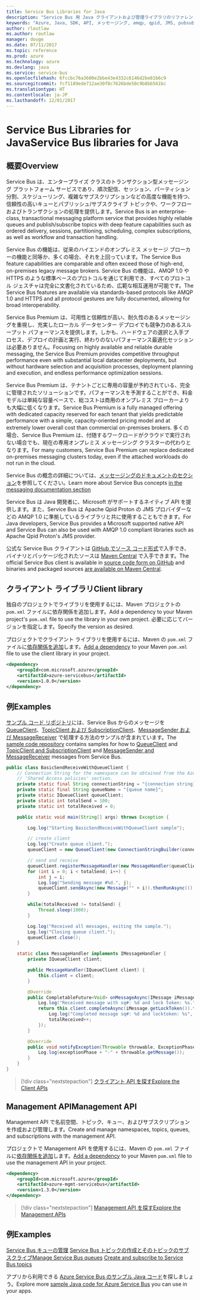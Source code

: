 ```yaml
---
title: Service Bus Libraries for Java
description: "Service Bus 用 Java クライアントおよび管理ライブラリのリファレンス ドキュメント"
keywords: "Azure, Java, SDK, API, メッセージング, amqp, qpid, JMS, pubsub, pub-sub, メッセージ ブローカー"
author: rloutlaw
ms.author: routlaw
manager: douge
ms.date: 07/11/2017
ms.topic: reference
ms.prod: azure
ms.technology: azure
ms.devlang: java
ms.service: service-bus
ms.openlocfilehash: 6fccbc76a3600e2bbe43e4332c6146d2be81b6c9
ms.sourcegitcommit: fcf1189ede712ae30f8c7626bde50c9b8bb561bc
ms.translationtype: HT
ms.contentlocale: ja-JP
ms.lasthandoff: 12/01/2017
---
```

# <a name="service-bus-libraries-for-java"></a><span data-ttu-id="69794-104">Service Bus Libraries for Java</span><span class="sxs-lookup"><span data-stu-id="69794-104">Service Bus libraries for Java</span></span>

## <a name="overview"></a><span data-ttu-id="69794-105">概要</span><span class="sxs-lookup"><span data-stu-id="69794-105">Overview</span></span>

<span data-ttu-id="69794-106">Service Bus は、エンタープライズ クラスのトランザクション型メッセージング プラットフォーム サービスであり、順次配信、セッション、パーティション分割、スケジューリング、複雑なサブスクリプションなどの高度な機能を持つ、信頼性の高いキューとパブリッシュ/サブスクライブ トピックや、ワークフローおよびトランザクションの処理を提供します。</span><span class="sxs-lookup"><span data-stu-id="69794-106">Service Bus is an enterprise-class, transactional messaging platform service that provides highly reliable queues and publish/subscribe topics with deep feature capabilities such as ordered delivery, sessions, partitioning, scheduling, complex subscriptions, as well as workflow and transaction handling.</span></span>

<span data-ttu-id="69794-107">Service Bus の機能は、従来のハイエンドのオンプレミス メッセージ ブローカーの機能と同等か、多くの場合、それを上回っています。</span><span class="sxs-lookup"><span data-stu-id="69794-107">The Service Bus feature capabilities are comparable and often exceed those of high-end, on-premises legacy message brokers.</span></span> <span data-ttu-id="69794-108">Service Bus の機能は、AMQP 1.0 や HTTPS のような標準ベースのプロトコルを通じて利用でき、すべてのプロトコル ジェスチャは完全に文書化されているため、広範な相互運用が可能です。</span><span class="sxs-lookup"><span data-stu-id="69794-108">The Service Bus features are available via standards-based protocols like AMQP 1.0 and HTTPS and all protocol gestures are fully documented, allowing for broad interoperability.</span></span> 

<span data-ttu-id="69794-109">Service Bus Premium は、可用性と信頼性が高い、耐久性のあるメッセージングを重視し、充実したローカル データセンター デプロイでも競争力のあるスループット パフォーマンスを提供します。しかも、ハードウェアの選択と入手プロセス、デプロイの計画と実行、終わりのないパフォーマンス最適化セッションは必要ありません。</span><span class="sxs-lookup"><span data-stu-id="69794-109">Focusing on highly available and reliable durable messaging, the Service Bus Premium provides competitive throughput performance even with substantial local datacenter deployments, but without hardware selection and acquisition processes, deployment planning and execution, and endless performance optimization sessions.</span></span> 

<span data-ttu-id="69794-110">Service Bus Premium は、テナントごとに専用の容量が予約されている、完全に管理されたソリューションです。パフォーマンスを予測することができ、料金モデルは単純な容量ベースで、総コストは商用のオンプレミス ブローカーよりも大幅に低くなります。</span><span class="sxs-lookup"><span data-stu-id="69794-110">Service Bus Premium is a fully managed offering with dedicated capacity reserved for each tenant that yields predictable performance with a simple, capacity-oriented pricing model and at extremely lower overall cost than commercial on-premises brokers.</span></span> <span data-ttu-id="69794-111">多くの場合、Service Bus Premium は、付随するワークロードがクラウドで実行されない場合でも、現在の専用オンプレミス メッセージング クラスターの代わりとなります。</span><span class="sxs-lookup"><span data-stu-id="69794-111">For many customers, Service Bus Premium can replace dedicated on-premises messaging clusters today, even if the attached workloads do not run in the cloud.</span></span> 

<span data-ttu-id="69794-112">Service Bus の概念の詳細については、[メッセージングのドキュメントのセクション](https://docs.microsoft.com/azure/service-bus-messaging/)を参照してください。</span><span class="sxs-lookup"><span data-stu-id="69794-112">Learn more about Service Bus concepts [in the messaging documentation section](https://docs.microsoft.com/azure/service-bus-messaging/)</span></span> 

<span data-ttu-id="69794-113">Service Bus は Java 開発者に、Microsoft がサポートするネイティブ API を提供します。また、Service Bus は Apache Qpid Proton の JMS プロバイダーなどの AMQP 1.0 に準拠しているライブラリと共に使用することもできます。</span><span class="sxs-lookup"><span data-stu-id="69794-113">For Java developers, Service Bus provides a Microsoft supported native API and Service Bus can also be used with AMQP 1.0 compliant libraries such as Apache Qpid Proton's JMS provider.</span></span>

<span data-ttu-id="69794-114">公式な Service Bus クライアントは [GitHub でソース コード形式](https://github.com/azure/azure-service-bus-java)で入手でき、バイナリとパッケージ化されたソースは [Maven Central](http://search.maven.org/#search%7Cga%7C1%7Ca%3A%22azure-servicebus%22) で入手できます。</span><span class="sxs-lookup"><span data-stu-id="69794-114">The official Service Bus client is available in [source code form on GitHub](https://github.com/azure/azure-service-bus-java) and binaries and packaged sources [are available on Maven Central](http://search.maven.org/#search%7Cga%7C1%7Ca%3A%22azure-servicebus%22).</span></span> 


## <a name="client-library"></a><span data-ttu-id="69794-115">クライアント ライブラリ</span><span class="sxs-lookup"><span data-stu-id="69794-115">Client library</span></span>


<span data-ttu-id="69794-116">独自のプロジェクトでライブラリを使用するには、Maven プロジェクトの `pom.xml` ファイルに依存関係を追加します。</span><span class="sxs-lookup"><span data-stu-id="69794-116">Add a dependency to your Maven project's `pom.xml` file to use the library in your own project.</span></span> <span data-ttu-id="69794-117">必要に応じてバージョンを指定します。</span><span class="sxs-lookup"><span data-stu-id="69794-117">Specify the version as desired.</span></span>

<span data-ttu-id="69794-118">プロジェクトでクライアント ライブラリを使用するには、Maven の `pom.xml` ファイルに[依存関係を追加](https://maven.apache.org/guides/getting-started/index.html#How_do_I_use_external_dependencies)します。</span><span class="sxs-lookup"><span data-stu-id="69794-118">[Add a dependency](https://maven.apache.org/guides/getting-started/index.html#How_do_I_use_external_dependencies) to your Maven `pom.xml` file to use the client library in your project.</span></span>   

```XML
<dependency>
    <groupId>com.microsoft.azure</groupId>
    <artifactId>azure-servicebus</artifactId>
    <version>1.0.0</version>
</dependency>
```

## <a name="examples"></a><span data-ttu-id="69794-119">例</span><span class="sxs-lookup"><span data-stu-id="69794-119">Examples</span></span>

<span data-ttu-id="69794-120">[サンプル コード リポジトリ](https://github.com/Azure/azure-service-bus/blob/master/samples/Java/)には、Service Bus からのメッセージを [QueueClient](https://github.com/Azure/azure-service-bus/blob/master/samples/Java/src/com/microsoft/azure/servicebus/samples/BasicSendReceiveWithQueueClient.java)、[TopicClient および SubscriptionClient](https://github.com/Azure/azure-service-bus/blob/master/samples/Java/src/com/microsoft/azure/servicebus/samples/BasicSendReceiveWithTopicSubscriptionClient.java)、[MessageSender および MessageReceiver](https://github.com/Azure/azure-service-bus/blob/master/samples/Java/src/com/microsoft/azure/servicebus/samples/SendReceiveWithMessageSenderReceiver.java) で処理する方法のサンプルが含まれています。</span><span class="sxs-lookup"><span data-stu-id="69794-120">The [sample code repository](https://github.com/Azure/azure-service-bus/blob/master/samples/Java/) contains samples for how to [QueueClient](https://github.com/Azure/azure-service-bus/blob/master/samples/Java/src/com/microsoft/azure/servicebus/samples/BasicSendReceiveWithQueueClient.java) and [TopicClient and SubscriptionClient](https://github.com/Azure/azure-service-bus/blob/master/samples/Java/src/com/microsoft/azure/servicebus/samples/BasicSendReceiveWithTopicSubscriptionClient.java) and [MessageSender and MessageReceiver](https://github.com/Azure/azure-service-bus/blob/master/samples/Java/src/com/microsoft/azure/servicebus/samples/SendReceiveWithMessageSenderReceiver.java) messages from Service Bus.</span></span>


```java
public class BasicSendReceiveWithQueueClient {
    // Connection String for the namespace can be obtained from the Azure portal under the
    // 'Shared Access policies' section.
    private static final String connectionString = "{connection string}";
    private static final String queueName = "{queue name}";
    private static IQueueClient queueClient;
    private static int totalSend = 100;
    private static int totalReceived = 0;

    public static void main(String[] args) throws Exception {

        Log.log("Starting BasicSendReceiveWithQueueClient sample");

        // create client
        Log.log("Create queue client.");
        queueClient = new QueueClient(new ConnectionStringBuilder(connectionString, queueName), ReceiveMode.PeekLock);

        // send and receive
        queueClient.registerMessageHandler(new MessageHandler(queueClient), new MessageHandlerOptions(1, false, Duration.ofMinutes(1)));
        for (int i = 0; i < totalSend; i++) {
            int j = i;
            Log.log("Sending message #%d.", j);
            queueClient.sendAsync(new Message("" + i)).thenRunAsync(() -> { Log.log("Sent message #%d.", j);});
        }

        while(totalReceived != totalSend) {
            Thread.sleep(1000);
        }

        Log.log("Received all messages, exiting the sample.");
        Log.log("Closing queue client.");
        queueClient.close();
    }

    static class MessageHandler implements IMessageHandler {
        private IQueueClient client;

        public MessageHandler(IQueueClient client) {
            this.client = client;
        }

        @Override
        public CompletableFuture<Void> onMessageAsync(IMessage iMessage) {
            Log.log("Received message with sq#: %d and lock token: %s.", iMessage.getSequenceNumber(), iMessage.getLockToken());
            return this.client.completeAsync(iMessage.getLockToken()).thenRunAsync(() -> {
                Log.log("Completed message sq#: %d and locktoken: %s", iMessage.getSequenceNumber(), iMessage.getLockToken());
                totalReceived++;
            });
        }

        @Override
        public void notifyException(Throwable throwable, ExceptionPhase exceptionPhase) {
            Log.log(exceptionPhase + "-" + throwable.getMessage());
        }
    }
}
```

> [!div class="nextstepaction"]
> [<span data-ttu-id="69794-121">クライアント API を探す</span><span class="sxs-lookup"><span data-stu-id="69794-121">Explore the Client APIs</span></span>](/java/api/overview/azure/servicebus/clientlibrary)

## <a name="management-api"></a><span data-ttu-id="69794-122">Management API</span><span class="sxs-lookup"><span data-stu-id="69794-122">Management API</span></span>

<span data-ttu-id="69794-123">Management API で名前空間、トピック、キュー、およびサブスクリプションを作成および管理します。</span><span class="sxs-lookup"><span data-stu-id="69794-123">Create and manage namespaces, topics, queues, and subscriptions with the management API.</span></span>

<span data-ttu-id="69794-124">プロジェクトで Management API を使用するには、Maven の `pom.xml` ファイルに[依存関係を追加](https://maven.apache.org/guides/getting-started/index.html#How_do_I_use_external_dependencies)します。</span><span class="sxs-lookup"><span data-stu-id="69794-124">[Add a dependency](https://maven.apache.org/guides/getting-started/index.html#How_do_I_use_external_dependencies) to your Maven `pom.xml` file to use the management API in your project.</span></span>  

```XML
<dependency>
    <groupId>com.microsoft.azure</groupId>
    <artifactId>azure-mgmt-servicebus</artifactId>
    <version>1.3.0</version>
</dependency>
```

> [!div class="nextstepaction"]
> [<span data-ttu-id="69794-125">Management API を探す</span><span class="sxs-lookup"><span data-stu-id="69794-125">Explore the Management APIs</span></span>](/java/api/overview/azure/servicebus/managementapi)


## <a name="examples"></a><span data-ttu-id="69794-126">例</span><span class="sxs-lookup"><span data-stu-id="69794-126">Examples</span></span>

<span data-ttu-id="69794-127">[Service Bus キューの管理](https://github.com/Azure-Samples/service-bus-java-manage-queue-with-basic-features)
[Service Bus トピックの作成とそのトピックのサブスクライブ](https://github.com/Azure-Samples/service-bus-java-manage-publish-subscribe-with-basic-features)</span><span class="sxs-lookup"><span data-stu-id="69794-127">[Manage Service Bus queues](https://github.com/Azure-Samples/service-bus-java-manage-queue-with-basic-features)
[Create and subscribe to Service Bus topics](https://github.com/Azure-Samples/service-bus-java-manage-publish-subscribe-with-basic-features)</span></span>

<span data-ttu-id="69794-128">アプリから利用できる [Azure Service Bus のサンプル Java コード](https://azure.microsoft.com/resources/samples/?platform=java&term=bus)を探しましょう。</span><span class="sxs-lookup"><span data-stu-id="69794-128">Explore more [sample Java code for Azure Service Bus](https://azure.microsoft.com/resources/samples/?platform=java&term=bus) you can use in your apps.</span></span>
